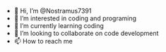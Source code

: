 - 👋 Hi, I’m @Nostramus7391
- 👀 I’m interested in coding and programing
- 🌱 I’m currently learning coding
- 💞️ I’m looking to collaborate on code development 
- 📫 How to reach me 

<!---
Nostramus7391/Nostramus7391 is a ✨ special ✨ repository because its `README.md` (this file) appears on your GitHub profile.
You can click the Preview link to take a look at your changes.
--->
